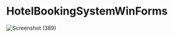 # HotelBookingSystemWinForms
![Screenshot (389)](https://user-images.githubusercontent.com/120256779/223492907-6c663f3e-8980-478d-bb5e-9ea59f09a9e0.png)
